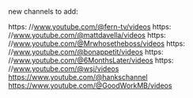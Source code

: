new channels to add:

https: //www.youtube.com/@fern-tv/videos
https: //www.youtube.com/@mattdavella/videos
https: //www.youtube.com/@Mrwhosetheboss/videos
https: //www.youtube.com/@bonappetit/videos
https: //www.youtube.com/@6MonthsLater/videos
https: //www.youtube.com/@wsj/videos
https://www.youtube.com/@hankschannel
https://www.youtube.com/@GoodWorkMB/videos